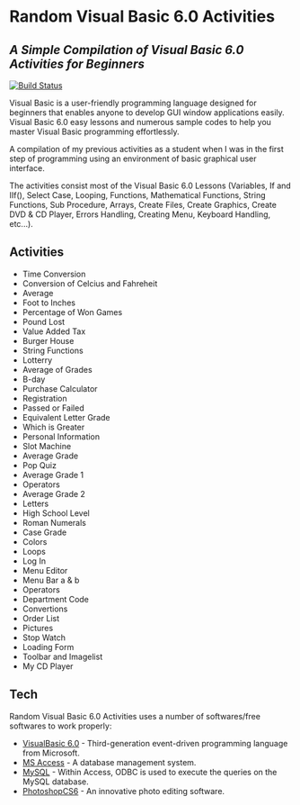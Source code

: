 # Random Visual Basic 6.0 Activities
## _A Simple Compilation of Visual Basic 6.0 Activities for Beginners_

[![Build Status](https://travis-ci.org/joemccann/dillinger.svg?branch=master)](https://github.com/acjacinto/computerized-voting-system)

Visual Basic is a user-friendly programming language designed for beginners that enables anyone to develop GUI window applications easily. Visual Basic 6.0 easy lessons and numerous sample codes to help you master Visual Basic programming effortlessly. 

A compilation of my previous activities as a student when I was in the first step of programming using an environment of basic graphical user interface.

The activities consist most of the Visual Basic 6.0 Lessons (Variables, If and IIf(), Select Case, Looping, Functions, Mathematical Functions, String Functions, Sub Procedure, Arrays, Create Files, Create Graphics, Create DVD & CD Player, Errors Handling, Creating Menu, Keyboard Handling, etc...).

## Activities

- Time Conversion
- Conversion of Celcius and Fahreheit
- Average
- Foot to Inches
- Percentage of Won Games
- Pound Lost
- Value Added Tax
- Burger House
- String Functions 
- Lotterry
- Average of Grades
- B-day
- Purchase Calculator
- Registration
- Passed or Failed
- Equivalent Letter Grade
- Which is Greater
- Personal Information
- Slot Machine
- Average Grade
- Pop Quiz
- Average Grade 1
- Operators
- Average Grade 2
- Letters
- High School Level
- Roman Numerals
- Case Grade
- Colors
- Loops
- Log In
- Menu Editor
- Menu Bar a & b
- Operators
- Department Code
- Convertions
- Order List
- Pictures
- Stop Watch
- Loading Form
- Toolbar and Imagelist
- My CD Player

## Tech

Random Visual Basic 6.0 Activities uses a number of softwares/free softwares to work properly:

- [VisualBasic 6.0](https://winworldpc.com/product/microsoft-visual-bas/60) - Third-generation event-driven programming language from Microsoft.
- [MS Access](https://www.microsoft.com/en-ww/microsoft-365/access) - A database management system.
- [MySQL](https://dev.mysql.com/doc/connector-odbc/en/connector-odbc-examples-tools-with-access.html) - Within Access, ODBC is used to execute the queries on the MySQL database.
- [PhotoshopCS6](https://www.adobe.com/sea/products/photoshop.html) - An innovative photo editing software.



[//]: # (These are reference links used in the body of this note and get stripped out when the markdown processor does its job. There is no need to format nicely because it shouldn't be seen. Thanks SO - http://stackoverflow.com/questions/4823468/store-comments-in-markdown-syntax)

   [dill]: <https://github.com/joemccann/dillinger>
   [git-repo-url]: <https://github.com/joemccann/dillinger.git>
   [john gruber]: <http://daringfireball.net>
   [df1]: <http://daringfireball.net/projects/markdown/>
   [markdown-it]: <https://github.com/markdown-it/markdown-it>
   [Ace Editor]: <http://ace.ajax.org>
   [node.js]: <http://nodejs.org>
   [Twitter Bootstrap]: <http://twitter.github.com/bootstrap/>
   [jQuery]: <http://jquery.com>
   [@tjholowaychuk]: <http://twitter.com/tjholowaychuk>
   [express]: <http://expressjs.com>
   [AngularJS]: <http://angularjs.org>
   [Gulp]: <http://gulpjs.com>

   [PlDb]: <https://github.com/joemccann/dillinger/tree/master/plugins/dropbox/README.md>
   [PlGh]: <https://github.com/joemccann/dillinger/tree/master/plugins/github/README.md>
   [PlGd]: <https://github.com/joemccann/dillinger/tree/master/plugins/googledrive/README.md>
   [PlOd]: <https://github.com/joemccann/dillinger/tree/master/plugins/onedrive/README.md>
   [PlMe]: <https://github.com/joemccann/dillinger/tree/master/plugins/medium/README.md>
   [PlGa]: <https://github.com/RahulHP/dillinger/blob/master/plugins/googleanalytics/README.md>
